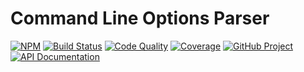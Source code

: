Command Line Options Parser
===========================

[![NPM][npm-image]][npm-url]
[![Build Status][build-status-img]][build-status-link]
[![Code Quality][quality-img]][quality-link]
[![Coverage][coverage-img]][coverage-link]
[![GitHub Project][github-image]][github-url]
[![API Documentation][api-docs-image]][API documentation]

[npm-image]: https://img.shields.io/npm/v/@run-z/optionz.svg?logo=npm
[npm-url]: https://www.npmjs.com/package/@run-z/optionz
[build-status-img]: https://github.com/run-z/optionz/workflows/Build/badge.svg
[build-status-link]: https://github.com/run-z/optionz/actions?query=workflow:Build
[quality-img]: https://app.codacy.com/project/badge/Grade/4aef162cc01f44708e1212f35f556f0b
[quality-link]: https://www.codacy.com/gh/run-z/optionz/dashboard?utm_source=github.com&utm_medium=referral&utm_content=run-z/optionz&utm_campaign=Badge_Grade
[coverage-img]: https://app.codacy.com/project/badge/Coverage/4aef162cc01f44708e1212f35f556f0b
[coverage-link]: https://www.codacy.com/gh/run-z/optionz/dashboard?utm_source=github.com&utm_medium=referral&utm_content=run-z/optionz&utm_campaign=Badge_Coverage
[github-image]: https://img.shields.io/static/v1?logo=github&label=GitHub&message=project&color=informational
[github-url]: https://github.com/run-z/optionz
[api-docs-image]: https://img.shields.io/static/v1?logo=typescript&label=API&message=docs&color=informational
[API documentation]: https://run-z.github.io/optionz/ 
